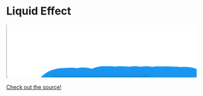 # Liquid Effect

<p align="center">
  <img src="preview.png">
</p>

[Check out the source!](https://www.youtube.com/c/Hyperplexed)
